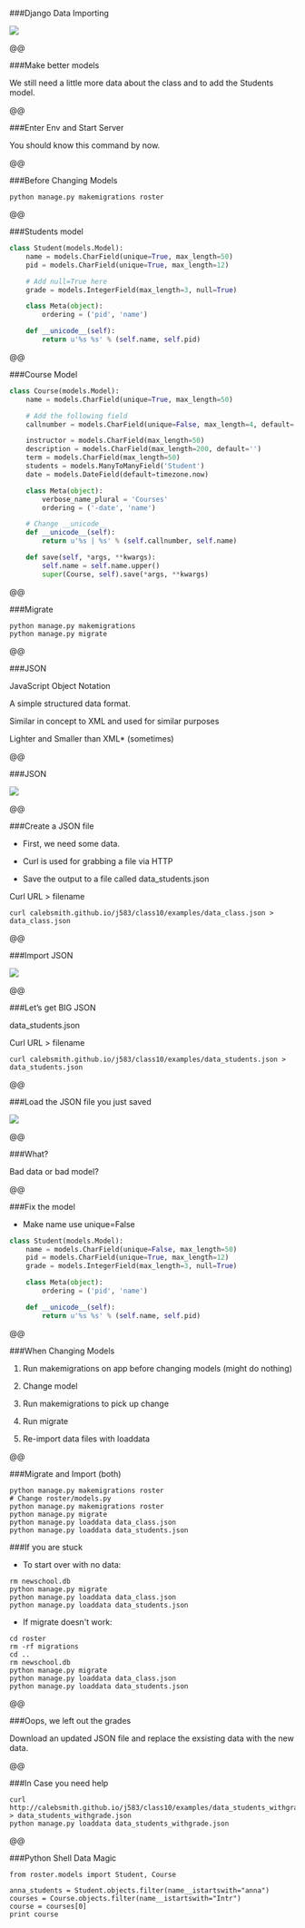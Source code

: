 ###Django Data Importing

![](images/image1.png)

@@

###Make better models

We still need a little more data about the class and to add the Students model.

@@

###Enter Env and Start Server

You should know this command by now.

@@

###Before Changing Models

```
python manage.py makemigrations roster
```

@@

###Students model

```python
class Student(models.Model):
    name = models.CharField(unique=True, max_length=50)
    pid = models.CharField(unique=True, max_length=12)

    # Add null=True here
    grade = models.IntegerField(max_length=3, null=True)

    class Meta(object):
        ordering = ('pid', 'name')

    def __unicode__(self):
        return u'%s %s' % (self.name, self.pid)
```

@@

###Course Model

```python
class Course(models.Model):
    name = models.CharField(unique=True, max_length=50)

    # Add the following field
    callnumber = models.CharField(unique=False, max_length=4, default='')

    instructor = models.CharField(max_length=50)
    description = models.CharField(max_length=200, default='')
    term = models.CharField(max_length=50)
    students = models.ManyToManyField('Student')
    date = models.DateField(default=timezone.now)

    class Meta(object):
        verbose_name_plural = 'Courses'
        ordering = ('-date', 'name')

    # Change __unicode__
    def __unicode__(self):
        return u'%s | %s' % (self.callnumber, self.name)

    def save(self, *args, **kwargs):
        self.name = self.name.upper()
        super(Course, self).save(*args, **kwargs)
```

@@

###Migrate

```
python manage.py makemigrations
python manage.py migrate
```

@@

###JSON

JavaScript Object Notation

A simple structured data format.

Similar in concept to XML and used for similar purposes

Lighter and Smaller than XML\* (sometimes)

@@

###JSON

![](images/image6.png)

@@

###Create a JSON file

* First, we need some data.

* Curl is used for grabbing a file via HTTP

* Save the output to a file called data_students.json

Curl URL > filename

```
curl calebsmith.github.io/j583/class10/examples/data_class.json > data_class.json
```

@@

###Import JSON

![](images/image8.png)

@@

###Let’s get BIG JSON

data_students.json

Curl URL > filename

```
curl calebsmith.github.io/j583/class10/examples/data_students.json > data_students.json
```

@@

###Load the JSON file you just saved

![](images/image10.png)

@@

###What?

Bad data or bad model?

@@

###Fix the model

* Make name use unique=False

```python
class Student(models.Model):
    name = models.CharField(unique=False, max_length=50)
    pid = models.CharField(unique=True, max_length=12)
    grade = models.IntegerField(max_length=3, null=True)

    class Meta(object):
        ordering = ('pid', 'name')

    def __unicode__(self):
        return u'%s %s' % (self.name, self.pid)
```

@@

###When Changing Models

1. Run makemigrations on app before changing models (might do nothing)

1. Change model

1. Run makemigrations to pick up change

1. Run migrate

1. Re-import data files with loaddata

@@

###Migrate and Import (both)

```shell
python manage.py makemigrations roster
# Change roster/models.py
python manage.py makemigrations roster
python manage.py migrate
python manage.py loaddata data_class.json
python manage.py loaddata data_students.json
```


###If you are stuck

* To start over with no data:

```
rm newschool.db
python manage.py migrate
python manage.py loaddata data_class.json
python manage.py loaddata data_students.json
```


* If migrate doesn't work:

```
cd roster
rm -rf migrations
cd ..
rm newschool.db
python manage.py migrate
python manage.py loaddata data_class.json
python manage.py loaddata data_students.json

```

@@

###Oops, we left out the grades

Download an updated JSON file and replace the exsisting data with the new data.

@@

###In Case you need help

```
curl http://calebsmith.github.io/j583/class10/examples/data_students_withgrade.json > data_students_withgrade.json
python manage.py loaddata data_students_withgrade.json
```

@@

###Python Shell Data Magic

```
from roster.models import Student, Course

anna_students = Student.objects.filter(name__istartswith="anna")
courses = Course.objects.filter(name__istartswith="Intr")
course = courses[0]
print course
```

